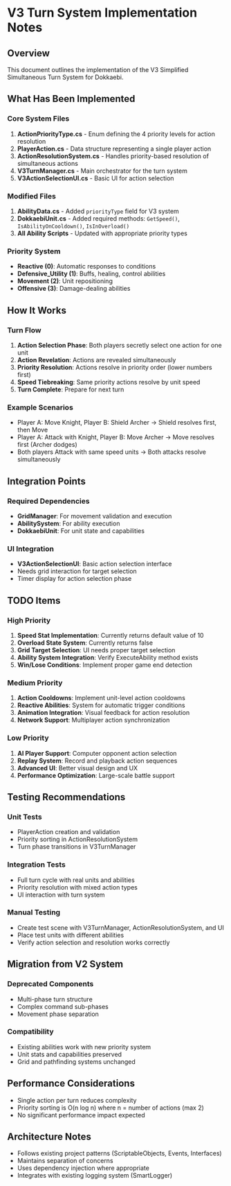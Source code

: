 # V3 Turn System Implementation Notes

## Overview
This document outlines the implementation of the V3 Simplified Simultaneous Turn System for Dokkaebi.

## What Has Been Implemented

### Core System Files
1. **ActionPriorityType.cs** - Enum defining the 4 priority levels for action resolution
2. **PlayerAction.cs** - Data structure representing a single player action
3. **ActionResolutionSystem.cs** - Handles priority-based resolution of simultaneous actions
4. **V3TurnManager.cs** - Main orchestrator for the turn system
5. **V3ActionSelectionUI.cs** - Basic UI for action selection

### Modified Files
1. **AbilityData.cs** - Added `priorityType` field for V3 system
2. **DokkaebiUnit.cs** - Added required methods: `GetSpeed()`, `IsAbilityOnCooldown()`, `IsInOverload()`
3. **All Ability Scripts** - Updated with appropriate priority types

### Priority System
- **Reactive (0)**: Automatic responses to conditions
- **Defensive_Utility (1)**: Buffs, healing, control abilities
- **Movement (2)**: Unit repositioning
- **Offensive (3)**: Damage-dealing abilities

## How It Works

### Turn Flow
1. **Action Selection Phase**: Both players secretly select one action for one unit
2. **Action Revelation**: Actions are revealed simultaneously
3. **Priority Resolution**: Actions resolve in priority order (lower numbers first)
4. **Speed Tiebreaking**: Same priority actions resolve by unit speed
5. **Turn Complete**: Prepare for next turn

### Example Scenarios
- Player A: Move Knight, Player B: Shield Archer → Shield resolves first, then Move
- Player A: Attack with Knight, Player B: Move Archer → Move resolves first (Archer dodges)
- Both players Attack with same speed units → Both attacks resolve simultaneously

## Integration Points

### Required Dependencies
- **GridManager**: For movement validation and execution
- **AbilitySystem**: For ability execution
- **DokkaebiUnit**: For unit state and capabilities

### UI Integration
- **V3ActionSelectionUI**: Basic action selection interface
- Needs grid interaction for target selection
- Timer display for action selection phase

## TODO Items

### High Priority
1. **Speed Stat Implementation**: Currently returns default value of 10
2. **Overload State System**: Currently returns false
3. **Grid Target Selection**: UI needs proper target selection
4. **Ability System Integration**: Verify ExecuteAbility method exists
5. **Win/Lose Conditions**: Implement proper game end detection

### Medium Priority
1. **Action Cooldowns**: Implement unit-level action cooldowns
2. **Reactive Abilities**: System for automatic trigger conditions
3. **Animation Integration**: Visual feedback for action resolution
4. **Network Support**: Multiplayer action synchronization

### Low Priority
1. **AI Player Support**: Computer opponent action selection
2. **Replay System**: Record and playback action sequences
3. **Advanced UI**: Better visual design and UX
4. **Performance Optimization**: Large-scale battle support

## Testing Recommendations

### Unit Tests
- PlayerAction creation and validation
- Priority sorting in ActionResolutionSystem
- Turn phase transitions in V3TurnManager

### Integration Tests
- Full turn cycle with real units and abilities
- Priority resolution with mixed action types
- UI interaction with turn system

### Manual Testing
- Create test scene with V3TurnManager, ActionResolutionSystem, and UI
- Place test units with different abilities
- Verify action selection and resolution works correctly

## Migration from V2 System

### Deprecated Components
- Multi-phase turn structure
- Complex command sub-phases
- Movement phase separation

### Compatibility
- Existing abilities work with new priority system
- Unit stats and capabilities preserved
- Grid and pathfinding systems unchanged

## Performance Considerations
- Single action per turn reduces complexity
- Priority sorting is O(n log n) where n = number of actions (max 2)
- No significant performance impact expected

## Architecture Notes
- Follows existing project patterns (ScriptableObjects, Events, Interfaces)
- Maintains separation of concerns
- Uses dependency injection where appropriate
- Integrates with existing logging system (SmartLogger) 